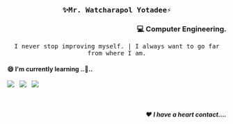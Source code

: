 <h3 align='center'><samp>✨<strong>Mr. Watcharapol Yotadee</strong>⚡</samp></h3>
<h3 align="right"> 💻 Computer Engineering.</h3>
<p align='center'> <samp> I never stop improving myself. | I always want to go far from where I am.</samp></p>

<h4> 😄 I'm currently learning ..🌱..</h4>

<p >
<img src="https://img.shields.io/badge/jquery%20-%230769ad.svg?&style=for-the-badge&logo=jquery&logoColor=white" />&nbsp;&nbsp;  
<img src="https://img.shields.io/badge/css3%20-%231572B6.svg?&style=for-the-badge&logo=css3&logoColor=white" />&nbsp;&nbsp;
<img src="https://img.shields.io/badge/react%20-%2361DAFB.svg?&style=for-the-badge&logo=react&logoColor=white" />&nbsp;&nbsp;&nbsp;
</p>
<br>
<h5 align="right"> ❤ I have a heart contact....</h5>
</p>





